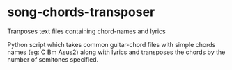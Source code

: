 song-chords-transposer
======================

Tranposes text files containing chord-names and lyrics

Python script which takes common guitar-chord files with simple chords names (eg: C  Bm  Asus2) along with 
lyrics and transposes the chords by the number of semitones specified.